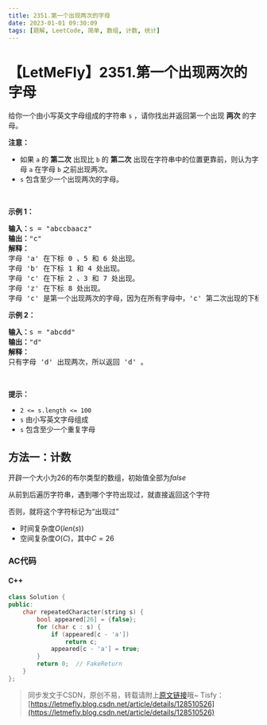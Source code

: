 ```yaml
---
title: 2351.第一个出现两次的字母
date: 2023-01-01 09:30:09
tags: [题解, LeetCode, 简单, 数组, 计数, 统计]
---
```


# 【LetMeFly】2351.第一个出现两次的字母

<p>给你一个由小写英文字母组成的字符串 <code>s</code> ，请你找出并返回第一个出现 <strong>两次</strong> 的字母。</p>

<p><strong>注意：</strong></p>

<ul>
	<li>如果 <code>a</code> 的 <strong>第二次</strong> 出现比 <code>b</code> 的 <strong>第二次</strong> 出现在字符串中的位置更靠前，则认为字母 <code>a</code> 在字母 <code>b</code> 之前出现两次。</li>
	<li><code>s</code> 包含至少一个出现两次的字母。</li>
</ul>

<p>&nbsp;</p>

<p><strong>示例 1：</strong></p>

<pre><strong>输入：</strong>s = "abccbaacz"
<strong>输出：</strong>"c"
<strong>解释：</strong>
字母 'a' 在下标 0 、5 和 6 处出现。
字母 'b' 在下标 1 和 4 处出现。
字母 'c' 在下标 2 、3 和 7 处出现。
字母 'z' 在下标 8 处出现。
字母 'c' 是第一个出现两次的字母，因为在所有字母中，'c' 第二次出现的下标是最小的。
</pre>

<p><strong>示例 2：</strong></p>

<pre><strong>输入：</strong>s = "abcdd"
<strong>输出：</strong>"d"
<strong>解释：</strong>
只有字母 'd' 出现两次，所以返回 'd' 。
</pre>

<p>&nbsp;</p>

<p><strong>提示：</strong></p>

<ul>
	<li><code>2 &lt;= s.length &lt;= 100</code></li>
	<li><code>s</code> 由小写英文字母组成</li>
	<li><code>s</code> 包含至少一个重复字母</li>
</ul>


    
## 方法一：计数

开辟一个大小为$26$的布尔类型的数组，初始值全部为$false$

从前到后遍历字符串，遇到哪个字符出现过，就直接返回这个字符

否则，就将这个字符标记为“出现过”

+ 时间复杂度$O(len(s))$
+ 空间复杂度$O(C)$，其中$C=26$

### AC代码

#### C++

```cpp
class Solution {
public:
    char repeatedCharacter(string s) {
        bool appeared[26] = {false};
        for (char c : s) {
            if (appeared[c - 'a'])
                return c;
            appeared[c - 'a'] = true;
        }
        return 0;  // FakeReturn
    }
};
```

> 同步发文于CSDN，原创不易，转载请附上[原文链接](https://blog.tisfy.eu.org/2023/01/01/2351.%E7%AC%AC%E4%B8%80%E4%B8%AA%E5%87%BA%E7%8E%B0%E4%B8%A4%E6%AC%A1%E7%9A%84%E5%AD%97%E6%AF%8D/)哦~
> Tisfy：[https://letmefly.blog.csdn.net/article/details/128510526](https://letmefly.blog.csdn.net/article/details/128510526)
